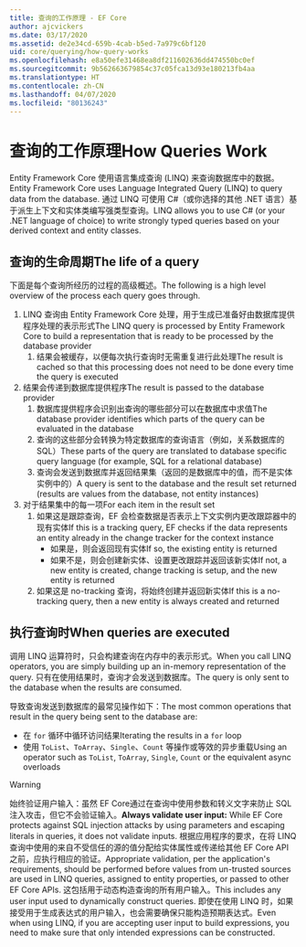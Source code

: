 ```yaml
---
title: 查询的工作原理 - EF Core
author: ajcvickers
ms.date: 03/17/2020
ms.assetid: de2e34cd-659b-4cab-b5ed-7a979c6bf120
uid: core/querying/how-query-works
ms.openlocfilehash: e8a50efe31468ea8df211602636dd474550bc0ef
ms.sourcegitcommit: 9b562663679854c37c05fca13d93e180213fb4aa
ms.translationtype: HT
ms.contentlocale: zh-CN
ms.lasthandoff: 04/07/2020
ms.locfileid: "80136243"
---
```

# <a name="how-queries-work"></a><span data-ttu-id="e8e73-102">查询的工作原理</span><span class="sxs-lookup"><span data-stu-id="e8e73-102">How Queries Work</span></span>

<span data-ttu-id="e8e73-103">Entity Framework Core 使用语言集成查询 (LINQ) 来查询数据库中的数据。</span><span class="sxs-lookup"><span data-stu-id="e8e73-103">Entity Framework Core uses Language Integrated Query (LINQ) to query data from the database.</span></span> <span data-ttu-id="e8e73-104">通过 LINQ 可使用 C#（或你选择的其他 .NET 语言）基于派生上下文和实体类编写强类型查询。</span><span class="sxs-lookup"><span data-stu-id="e8e73-104">LINQ allows you to use C# (or your .NET language of choice) to write strongly typed queries based on your derived context and entity classes.</span></span>

## <a name="the-life-of-a-query"></a><span data-ttu-id="e8e73-105">查询的生命周期</span><span class="sxs-lookup"><span data-stu-id="e8e73-105">The life of a query</span></span>

<span data-ttu-id="e8e73-106">下面是每个查询所经历的过程的高级概述。</span><span class="sxs-lookup"><span data-stu-id="e8e73-106">The following is a high level overview of the process each query goes through.</span></span>

1. <span data-ttu-id="e8e73-107">LINQ 查询由 Entity Framework Core 处理，用于生成已准备好由数据库提供程序处理的表示形式</span><span class="sxs-lookup"><span data-stu-id="e8e73-107">The LINQ query is processed by Entity Framework Core to build a representation that is ready to be processed by the database provider</span></span>
   1. <span data-ttu-id="e8e73-108">结果会被缓存，以便每次执行查询时无需重复进行此处理</span><span class="sxs-lookup"><span data-stu-id="e8e73-108">The result is cached so that this processing does not need to be done every time the query is executed</span></span>
2. <span data-ttu-id="e8e73-109">结果会传递到数据库提供程序</span><span class="sxs-lookup"><span data-stu-id="e8e73-109">The result is passed to the database provider</span></span>
   1. <span data-ttu-id="e8e73-110">数据库提供程序会识别出查询的哪些部分可以在数据库中求值</span><span class="sxs-lookup"><span data-stu-id="e8e73-110">The database provider identifies which parts of the query can be evaluated in the database</span></span>
   2. <span data-ttu-id="e8e73-111">查询的这些部分会转换为特定数据库的查询语言（例如，关系数据库的 SQL）</span><span class="sxs-lookup"><span data-stu-id="e8e73-111">These parts of the query are translated to database specific query language (for example, SQL for a relational database)</span></span>
   3. <span data-ttu-id="e8e73-112">查询会发送到数据库并返回结果集（返回的是数据库中的值，而不是实体实例中的）</span><span class="sxs-lookup"><span data-stu-id="e8e73-112">A query is sent to the database and the result set returned (results are values from the database, not entity instances)</span></span>
3. <span data-ttu-id="e8e73-113">对于结果集中的每一项</span><span class="sxs-lookup"><span data-stu-id="e8e73-113">For each item in the result set</span></span>
   1. <span data-ttu-id="e8e73-114">如果这是跟踪查询，EF 会检查数据是否表示上下文实例内更改跟踪器中的现有实体</span><span class="sxs-lookup"><span data-stu-id="e8e73-114">If this is a tracking query, EF checks if the data represents an entity already in the change tracker for the context instance</span></span>
      * <span data-ttu-id="e8e73-115">如果是，则会返回现有实体</span><span class="sxs-lookup"><span data-stu-id="e8e73-115">If so, the existing entity is returned</span></span>
      * <span data-ttu-id="e8e73-116">如果不是，则会创建新实体、设置更改跟踪并返回该新实体</span><span class="sxs-lookup"><span data-stu-id="e8e73-116">If not, a new entity is created, change tracking is setup, and the new entity is returned</span></span>
   2. <span data-ttu-id="e8e73-117">如果这是 no-tracking 查询，将始终创建并返回新实体</span><span class="sxs-lookup"><span data-stu-id="e8e73-117">If this is a no-tracking query, then a new entity is always created and returned</span></span>

## <a name="when-queries-are-executed"></a><span data-ttu-id="e8e73-118">执行查询时</span><span class="sxs-lookup"><span data-stu-id="e8e73-118">When queries are executed</span></span>

<span data-ttu-id="e8e73-119">调用 LINQ 运算符时，只会构建查询在内存中的表示形式。</span><span class="sxs-lookup"><span data-stu-id="e8e73-119">When you call LINQ operators, you are simply building up an in-memory representation of the query.</span></span> <span data-ttu-id="e8e73-120">只有在使用结果时，查询才会发送到数据库。</span><span class="sxs-lookup"><span data-stu-id="e8e73-120">The query is only sent to the database when the results are consumed.</span></span>

<span data-ttu-id="e8e73-121">导致查询发送到数据库的最常见操作如下：</span><span class="sxs-lookup"><span data-stu-id="e8e73-121">The most common operations that result in the query being sent to the database are:</span></span>

* <span data-ttu-id="e8e73-122">在 `for` 循环中循环访问结果</span><span class="sxs-lookup"><span data-stu-id="e8e73-122">Iterating the results in a `for` loop</span></span>
* <span data-ttu-id="e8e73-123">使用 `ToList`、`ToArray`、`Single`、`Count` 等操作或等效的异步重载</span><span class="sxs-lookup"><span data-stu-id="e8e73-123">Using an operator such as `ToList`, `ToArray`, `Single`, `Count` or the equivalent async overloads</span></span>

> [!WARNING]  
> <span data-ttu-id="e8e73-124"> 始终验证用户输入：虽然 EF Core通过在查询中使用参数和转义文字来防止 SQL 注入攻击，但它不会验证输入。</span><span class="sxs-lookup"><span data-stu-id="e8e73-124">**Always validate user input:** While EF Core protects against SQL injection attacks by using parameters and escaping literals in queries, it does not validate inputs.</span></span> <span data-ttu-id="e8e73-125">根据应用程序的要求，在将 LINQ 查询中使用的来自不受信任的源的值分配给实体属性或传递给其他 EF Core API 之前，应执行相应的验证。</span><span class="sxs-lookup"><span data-stu-id="e8e73-125">Appropriate validation, per the application's requirements, should be performed before values from un-trusted sources are used in LINQ queries, assigned to entity properties, or passed to other EF Core APIs.</span></span> <span data-ttu-id="e8e73-126">这包括用于动态构造查询的所有用户输入。</span><span class="sxs-lookup"><span data-stu-id="e8e73-126">This includes any user input used to dynamically construct queries.</span></span> <span data-ttu-id="e8e73-127">即使在使用 LINQ 时，如果接受用于生成表达式的用户输入，也会需要确保只能构造预期表达式。</span><span class="sxs-lookup"><span data-stu-id="e8e73-127">Even when using LINQ, if you are accepting user input to build expressions, you need to make sure that only intended expressions can be constructed.</span></span>
